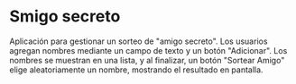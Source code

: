 # Smigo secreto
Aplicación para gestionar un sorteo de "amigo secreto". Los usuarios agregan nombres mediante un campo de texto y un botón "Adicionar". Los nombres se muestran en una lista, y al finalizar, un botón "Sortear Amigo" elige aleatoriamente un nombre, mostrando el resultado en pantalla.
